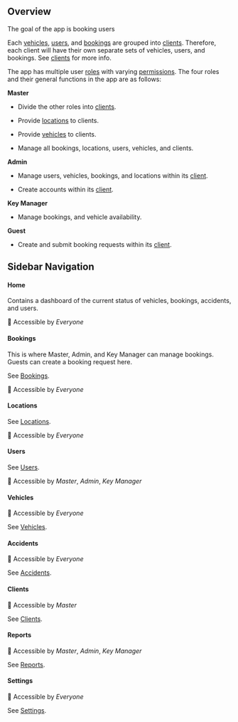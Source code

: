 ## Overview

The goal of the app is booking users

Each [vehicles](vehicles.md), [users](users.md), and [bookings](bookings.md) are grouped into [clients](clients.md). Therefore, each client will have their own separate sets of vehicles, users, and bookings. See [clients](clients.md) for more info.

The app has multiple user [roles](/users.md#Roles) with varying [permissions](/permissions.md). The four roles and their general functions in the app are as follows:

**Master**

- Divide the other roles into [clients](/clients.md).

- Provide [locations](/locations.md) to clients.

- Provide [vehicles](/vehicles.md) to clients.

- Manage all bookings, locations, users, vehicles, and clients.

**Admin**

- Manage users, vehicles, bookings, and locations within its [client](/clients.md).

- Create accounts within its [client](/clients.md).

**Key Manager**

- Manage bookings, and vehicle availability.

**Guest**

- Create and submit booking requests within its [client](/clients.md).

## Sidebar Navigation


#### Home

Contains a dashboard of the current status of vehicles, bookings, accidents, and users.

:closed_lock_with_key: Accessible by *Everyone*

#### Bookings

This is where Master, Admin, and Key Manager can manage bookings. Guests can create a booking request here.

See [Bookings](/bookings.md).

:closed_lock_with_key: Accessible by *Everyone*

#### Locations

See [Locations](/locations.md).

:closed_lock_with_key: Accessible by *Everyone*

#### Users

See [Users](/users.md).

:closed_lock_with_key: Accessible by *Master*, *Admin*, *Key Manager*

#### Vehicles

:closed_lock_with_key: Accessible by *Everyone*

See [Vehicles](/vehicles.md).

#### Accidents

:closed_lock_with_key: Accessible by *Everyone*

See [Accidents](/accidents.md).

#### Clients

:closed_lock_with_key: Accessible by *Master*

See [Clients](/clients.md).

#### Reports

:closed_lock_with_key: Accessible by *Master*, *Admin*, *Key Manager*

See [Reports](/reports.md).

#### Settings

:closed_lock_with_key: Accessible by *Everyone*

See [Settings](/settings.md).

